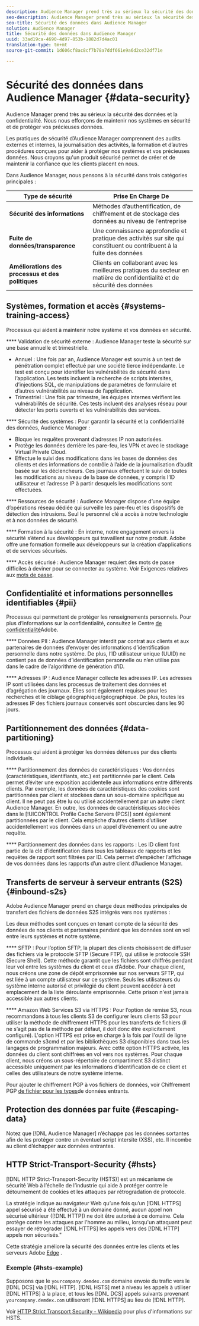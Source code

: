 ```yaml
---
description: Audience Manager prend très au sérieux la sécurité des données et la confidentialité. Nous nous efforçons de maintenir nos systèmes en sécurité et de protéger vos précieuses données.
seo-description: Audience Manager prend très au sérieux la sécurité des données et la confidentialité. Nous nous efforçons de maintenir nos systèmes en sécurité et de protéger vos précieuses données.
seo-title: Sécurité des données dans Audience Manager
solution: Audience Manager
title: Sécurité des données dans Audience Manager
uuid: 33ad19ca-4690-4d97-853b-1882d7d4ac01
translation-type: tm+mt
source-git-commit: 1d606cf8ac8cf7b78a7ddf661e9a6d2ce32df71e

---
```



# Sécurité des données dans Audience Manager {#data-security}

Audience Manager prend très au sérieux la sécurité des données et la confidentialité. Nous nous efforçons de maintenir nos systèmes en sécurité et de protéger vos précieuses données.

Les pratiques de sécurité d’Audience Manager comprennent des audits externes et internes, la journalisation des activités, la formation et d’autres procédures conçues pour aider à protéger nos systèmes et vos précieuses données. Nous croyons qu'un produit sécurisé permet de créer et de maintenir la confiance que les clients placent en nous.

Dans Audience Manager, nous pensons à la sécurité dans trois catégories principales :

| Type de sécurité | Prise En Charge De |
|---|---|
| **Sécurité des informations** | Méthodes d’authentification, de chiffrement et de stockage des données au niveau de l’entreprise |
| **Fuite de données/transparence** | Une connaissance approfondie et pratique des activités sur site qui constituent ou contribuent à la fuite des données |
| **Améliorations des processus et des politiques** | Clients en collaborant avec les meilleures pratiques du secteur en matière de confidentialité et de sécurité des données |

## Systèmes, formation et accès {#systems-training-access}

Processus qui aident à maintenir notre système et vos données en sécurité.

**** Validation de sécurité externe :  Audience Manager teste la sécurité sur une base annuelle et trimestrielle.

* Annuel : Une fois par an, Audience Manager est soumis à un test de pénétration complet effectué par une société tierce indépendante. Le test est conçu pour identifier les vulnérabilités de sécurité dans l’application. Les tests incluent la recherche de scripts intersites, d’injections SQL, de manipulations de paramètres de formulaire et d’autres vulnérabilités au niveau de l’application.
* Trimestriel : Une fois par trimestre, les équipes internes vérifient les vulnérabilités de sécurité. Ces tests incluent des analyses réseau pour détecter les ports ouverts et les vulnérabilités des services.

**** Sécurité des systèmes :  Pour garantir la sécurité et la confidentialité des données, Audience Manager :

* Bloque les requêtes provenant d’adresses IP non autorisées.
* Protège les données derrière les pare-feu, les VPN et avec le stockage Virtual Private Cloud.
* Effectue le suivi des modifications dans les bases de données des clients et des informations de contrôle à l’aide de la journalisation d’audit basée sur les déclencheurs. Ces journaux effectuent le suivi de toutes les modifications au niveau de la base de données, y compris l’ID utilisateur et l’adresse IP à partir desquels les modifications sont effectuées.

**** Ressources de sécurité :  Audience Manager dispose d’une équipe d’opérations réseau dédiée qui surveille les pare-feu et les dispositifs de détection des intrusions. Seul le personnel clé a accès à notre technologie et à nos données de sécurité.

**** Formation à la sécurité :  En interne, notre engagement envers la sécurité s’étend aux développeurs qui travaillent sur notre produit. Adobe offre une formation formelle aux développeurs sur la création d’applications et de services sécurisés.

**** Accès sécurisé :  Audience Manager requiert des mots de passe difficiles à deviner pour se connecter au système. Voir Exigences relatives aux [mots de passe](../../reference/password-requirements.md).

## Confidentialité et informations personnelles identifiables {#pii}

Processus qui permettent de protéger les renseignements personnels. Pour plus d’informations sur la confidentialité, consultez le Centre [de confidentialité](https://www.adobe.com/privacy/advertising-services.html)Adobe.

**** Données PII :  Audience Manager interdit par contrat aux clients et aux partenaires de données d’envoyer des informations d’identification personnelle dans notre système. De plus, l’ID utilisateur unique (UUID) ne contient pas de données d’identification personnelle ou n’en utilise pas dans le cadre de l’algorithme de génération d’ID.

**** Adresses IP :  Audience Manager collecte les adresses IP. Les adresses IP sont utilisées dans les processus de traitement des données et d’agrégation des journaux. Elles sont également requises pour les recherches et le ciblage géographique/géographique. De plus, toutes les adresses IP des fichiers journaux conservés sont obscurcies dans les 90 jours.

## Partitionnement des données {#data-partitioning}

Processus qui aident à protéger les données détenues par des clients individuels.

**** Partitionnement des données de caractéristiques :  Vos données (caractéristiques, identifiants, etc.) est partitionnée par le client. Cela permet d’éviter une exposition accidentelle aux informations entre différents clients. Par exemple, les données de caractéristiques des cookies sont partitionnées par client et stockées dans un sous-domaine spécifique au client. Il ne peut pas être lu ou utilisé accidentellement par un autre client Audience Manager. En outre, les données de caractéristiques stockées dans le [!UICONTROL Profile Cache Servers (PCS)] sont également partitionnées par le client. Cela empêche d’autres clients d’utiliser accidentellement vos données dans un appel d’événement ou une autre requête.

**** Partitionnement des données dans les rapports :  Les ID client font partie de la clé d’identification dans tous les tableaux de rapports et les requêtes de rapport sont filtrées par ID. Cela permet d’empêcher l’affichage de vos données dans les rapports d’un autre client d’Audience Manager.

## Transferts de serveur à serveur entrants (S2S) {#inbound-s2s}

Adobe Audience Manager prend en charge deux méthodes principales de transfert des fichiers de données S2S intégrés vers nos systèmes :

Les deux méthodes sont conçues en tenant compte de la sécurité des données de nos clients et partenaires pendant que les données sont en vol entre leurs systèmes et notre système.

**** SFTP : Pour l’option SFTP, la plupart des clients choisissent de diffuser des fichiers via le protocole SFTP (Secure FTP), qui utilise le protocole SSH (Secure Shell). Cette méthode garantit que les fichiers sont chiffrés pendant leur vol entre les systèmes du client et ceux d’Adobe. Pour chaque client, nous créons une zone de dépôt emprisonnée sur nos serveurs SFTP, qui est liée à un compte utilisateur sur ce système. Seuls les utilisateurs du système interne autorisé et privilégié du client peuvent accéder à cet emplacement de la liste déroulante emprisonnée. Cette prison n'est jamais accessible aux autres clients.

**** Amazon Web Services S3 via HTTPS : Pour l’option de remise S3, nous recommandons à tous les clients S3 de configurer leurs clients S3 pour utiliser la méthode de chiffrement HTTPS pour les transferts de fichiers (il ne s’agit pas de la méthode par défaut, il doit donc être explicitement configuré). L'option HTTPS est prise en charge à la fois par l'outil de ligne de commande s3cmd et par les bibliothèques S3 disponibles dans tous les langages de programmation majeurs. Avec cette option HTTPS activée, les données du client sont chiffrées en vol vers nos systèmes. Pour chaque client, nous créons un sous-répertoire de compartiment S3 distinct accessible uniquement par les informations d’identification de ce client et celles des utilisateurs de notre système interne.

Pour ajouter le chiffrement PGP à vos fichiers de données, voir Chiffrement PGP [de fichier pour les types](../../integration/sending-audience-data/batch-data-transfer-explained/inbound-file-encryption.md)de données entrants.

## Protection des données par fuite {#escaping-data}

Notez que [!DNL Audience Manager] n’échappe pas les données sortantes afin de les protéger contre un éventuel script intersite (XSS), etc. Il incombe au client d’échapper aux données entrantes.

## HTTP Strict-Transport-Security {#hsts}

[!DNL HTTP Strict-Transport-Security (HSTS)] est un mécanisme de sécurité Web à l’échelle de l’industrie qui aide à protéger contre le détournement de cookies et les attaques par rétrogradation de protocole.

La stratégie indique au navigateur Web qu’une fois qu’un [!DNL HTTPS] appel sécurisé a été effectué à un domaine donné, aucun appel non sécurisé ultérieur ([!DNL HTTP]) ne doit être autorisé à ce domaine. Cela protège contre les attaques par l'homme au milieu, lorsqu'un attaquant peut essayer de rétrograder [!DNL HTTPS] les appels vers des [!DNL HTTP] appels non sécurisés."

Cette stratégie améliore la sécurité des données entre les clients et les serveurs Adobe [Edge](../../reference/system-components/components-edge.md) .

### Exemple {#hsts-example}

Supposons que le `yourcompany.demdex.com` domaine envoie du trafic vers le [!DNL DCS] via [!DNL HTTP]. [!DNL HSTS] met à niveau les appels à utiliser [!DNL HTTPS] à la place, et tous les [!DNL DCS] appels suivants provenant `yourcompany.demdex.com` utiliseront [!DNL HTTPS] au lieu de [!DNL HTTP].

Voir [HTTP Strict Transport Security - Wikipedia](https://en.wikipedia.org/wiki/HTTP_Strict_Transport_Security) pour plus d'informations sur HSTS.
